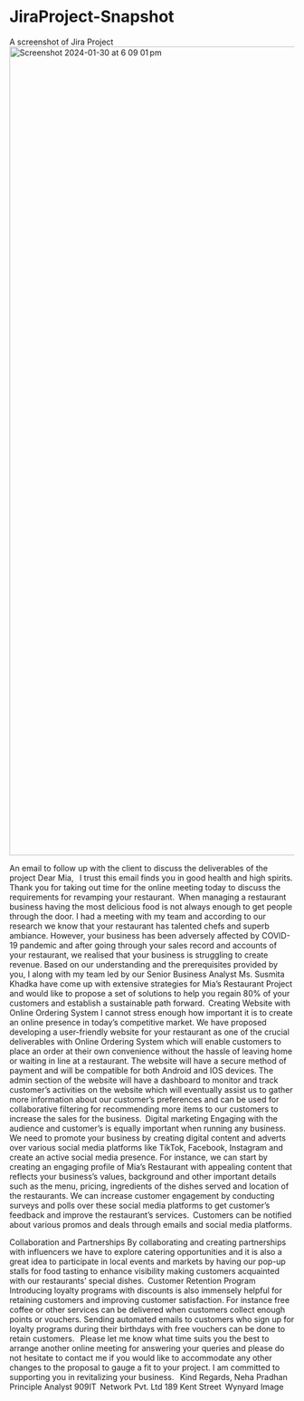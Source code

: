 # JiraProject-Snapshot
A screenshot of Jira Project
<img width="1427" alt="Screenshot 2024-01-30 at 6 09 01 pm" src="https://github.com/nehapradhan/JiraProject-Snapshot/assets/32742603/d0c4c342-3126-425d-90fa-6d6e7a85e54c">

An email to follow up with the client to discuss the deliverables of the project
Dear Mia, 
  
I trust this email finds you in good health and high spirits. Thank you for taking out time for the online meeting today to discuss the requirements for revamping your restaurant.  
When managing a restaurant business having the most delicious food is not always enough to get people through the door. I had a meeting with my team and according to our research we know that your restaurant has talented chefs and superb ambiance. However, your business has been adversely affected by COVID-19 pandemic and after going through your sales record and accounts of your restaurant, we realised that your business is struggling to create revenue. 
Based on our understanding and the prerequisites provided by you, I along with my team led by our Senior Business Analyst Ms. Susmita Khadka have come up with extensive strategies for Mia’s Restaurant Project and would like to propose a set of solutions to help you regain 80% of your customers and establish a sustainable path forward.  
Creating Website with Online Ordering System 
I cannot stress enough how important it is to create an online presence in today’s competitive market. We have proposed developing a user-friendly website for your restaurant as one of the crucial deliverables with Online Ordering System which will enable customers to place an order at their own convenience without the hassle of leaving home or waiting in line at a restaurant. The website will have a secure method of payment and will be compatible for both Android and IOS devices. The admin section of the website will have a dashboard to monitor and track customer’s activities on the website which will eventually assist us to gather more information about our customer’s preferences and can be used for collaborative filtering for recommending more items to our customers to increase the sales for the business.  
Digital marketing 
Engaging with the audience and customer’s is equally important when running any business. We need to promote your business by creating digital content and adverts over various social media platforms like TikTok, Facebook, Instagram and create an active social media presence. For instance, we can start by creating an engaging profile of Mia’s Restaurant with appealing content that reflects your business’s values, background and other important details such as the menu, pricing, ingredients of the dishes served and location of the restaurants. We can increase customer engagement by conducting surveys and polls over these social media platforms to get customer’s feedback and improve the restaurant’s services.  Customers can be notified about various promos and deals through emails and social media platforms. 

Collaboration and Partnerships 
By collaborating and creating partnerships with influencers we have to explore catering opportunities and it is also a great idea to participate in local events and markets by having our pop-up stalls for food tasting to enhance visibility making customers acquainted with our restaurants’ special dishes.  
Customer Retention Program 
Introducing loyalty programs with discounts is also immensely helpful for retaining customers and improving customer satisfaction. For instance free coffee or other services can be delivered when customers collect enough points or vouchers. Sending automated emails to customers who sign up for loyalty programs during their birthdays with free vouchers can be done to retain customers. 
  
Please let me know what time suits you the best to arrange another online meeting for answering your queries and please do not hesitate to contact me if you would like to accommodate any other changes to the proposal to gauge a fit to your project. I am committed to supporting you in revitalizing your business. 
  
Kind Regards, 
Neha Pradhan 
Principle Analyst 
909IT  Network Pvt. Ltd 
189 Kent Street  
Wynyard 
Image 
 
